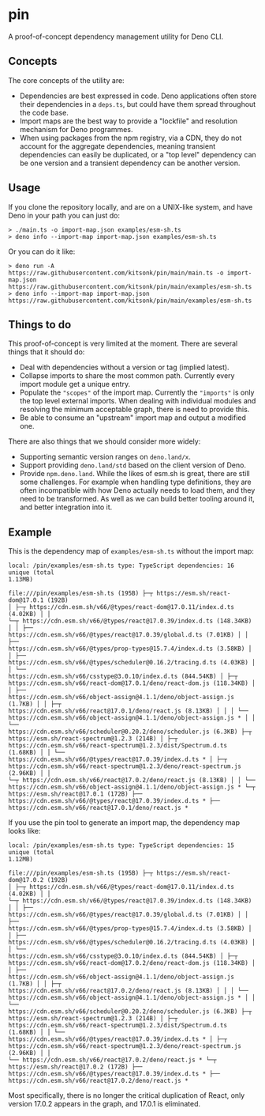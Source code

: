# pin

A proof-of-concept dependency management utility for Deno CLI.

## Concepts

The core concepts of the utility are:

- Dependencies are best expressed in code. Deno applications often store their
  dependencies in a `deps.ts`, but could have them spread throughout the code
  base.
- Import maps are the best way to provide a "lockfile" and resolution mechanism
  for Deno programmes.
- When using packages from the npm registry, via a CDN, they do not account for
  the aggregate dependencies, meaning transient dependencies can easily be
  duplicated, or a "top level" dependency can be one version and a transient
  dependency can be another version.

## Usage

If you clone the repository locally, and are on a UNIX-like system, and have
Deno in your path you can just do:

```
> ./main.ts -o import-map.json examples/esm-sh.ts
> deno info --import-map import-map.json examples/esm-sh.ts
```

Or you can do it like:

```
> deno run -A https://raw.githubusercontent.com/kitsonk/pin/main/main.ts -o import-map.json https://raw.githubusercontent.com/kitsonk/pin/main/examples/esm-sh.ts
> deno info --import-map import-map.json https://raw.githubusercontent.com/kitsonk/pin/main/examples/esm-sh.ts
```

## Things to do

This proof-of-concept is very limited at the moment. There are several things
that it should do:

- Deal with dependencies without a version or tag (implied latest).
- Collapse imports to share the most common path. Currently every import module
  get a unique entry.
- Populate the `"scopes"` of the import map. Currently the `"imports"` is only
  the top level external imports. When dealing with individual modules and
  resolving the minimum acceptable graph, there is need to provide this.
- Be able to consume an "upstream" import map and output a modified one.

There are also things that we should consider more widely:

- Supporting semantic version ranges on `deno.land/x`.
- Support providing `deno.land/std` based on the client version of Deno.
- Provide `npm.deno.land`. While the likes of esm.sh is great, there are still
  some challenges. For example when handling type definitions, they are often
  incompatible with how Deno actually needs to load them, and they need to be
  transformed. As well as we can build better tooling around it, and better
  integration into it.

## Example

This is the dependency map of `examples/esm-sh.ts` without the import map:

```
local: /pin/examples/esm-sh.ts type: TypeScript dependencies: 16 unique (total
1.13MB)

file:///pin/examples/esm-sh.ts (195B) ├─┬ https://esm.sh/react-dom@17.0.1 (192B)
│ ├─┬ https://cdn.esm.sh/v66/@types/react-dom@17.0.11/index.d.ts (4.02KB) │ │
└─┬ https://cdn.esm.sh/v66/@types/react@17.0.39/index.d.ts (148.34KB) │ │ ├──
https://cdn.esm.sh/v66/@types/react@17.0.39/global.d.ts (7.01KB) │ │ ├──
https://cdn.esm.sh/v66/@types/prop-types@15.7.4/index.d.ts (3.58KB) │ │ ├──
https://cdn.esm.sh/v66/@types/scheduler@0.16.2/tracing.d.ts (4.03KB) │ │ └──
https://cdn.esm.sh/v66/csstype@3.0.10/index.d.ts (844.54KB) │ ├─┬
https://cdn.esm.sh/v66/react-dom@17.0.1/deno/react-dom.js (118.34KB) │ │ ├──
https://cdn.esm.sh/v66/object-assign@4.1.1/deno/object-assign.js (1.7KB) │ │ ├─┬
https://cdn.esm.sh/v66/react@17.0.1/deno/react.js (8.13KB) │ │ │ └──
https://cdn.esm.sh/v66/object-assign@4.1.1/deno/object-assign.js * │ │ └──
https://cdn.esm.sh/v66/scheduler@0.20.2/deno/scheduler.js (6.3KB) ├─┬
https://esm.sh/react-spectrum@1.2.3 (214B) │ ├─┬
https://cdn.esm.sh/v66/react-spectrum@1.2.3/dist/Spectrum.d.ts (1.68KB) │ │ └──
https://cdn.esm.sh/v66/@types/react@17.0.39/index.d.ts * │ ├─┬
https://cdn.esm.sh/v66/react-spectrum@1.2.3/deno/react-spectrum.js (2.96KB) │ │
└─┬ https://cdn.esm.sh/v66/react@17.0.2/deno/react.js (8.13KB) │ │ └──
https://cdn.esm.sh/v66/object-assign@4.1.1/deno/object-assign.js * └─┬
https://esm.sh/react@17.0.1 (172B) ├──
https://cdn.esm.sh/v66/@types/react@17.0.39/index.d.ts * ├──
https://cdn.esm.sh/v66/react@17.0.1/deno/react.js *
```

If you use the pin tool to generate an import map, the dependency map looks
like:

```
local: /pin/examples/esm-sh.ts type: TypeScript dependencies: 15 unique (total
1.12MB)

file:///pin/examples/esm-sh.ts (195B) ├─┬ https://esm.sh/react-dom@17.0.2 (192B)
│ ├─┬ https://cdn.esm.sh/v66/@types/react-dom@17.0.11/index.d.ts (4.02KB) │ │
└─┬ https://cdn.esm.sh/v66/@types/react@17.0.39/index.d.ts (148.34KB) │ │ ├──
https://cdn.esm.sh/v66/@types/react@17.0.39/global.d.ts (7.01KB) │ │ ├──
https://cdn.esm.sh/v66/@types/prop-types@15.7.4/index.d.ts (3.58KB) │ │ ├──
https://cdn.esm.sh/v66/@types/scheduler@0.16.2/tracing.d.ts (4.03KB) │ │ └──
https://cdn.esm.sh/v66/csstype@3.0.10/index.d.ts (844.54KB) │ ├─┬
https://cdn.esm.sh/v66/react-dom@17.0.2/deno/react-dom.js (118.34KB) │ │ ├──
https://cdn.esm.sh/v66/object-assign@4.1.1/deno/object-assign.js (1.7KB) │ │ ├─┬
https://cdn.esm.sh/v66/react@17.0.2/deno/react.js (8.13KB) │ │ │ └──
https://cdn.esm.sh/v66/object-assign@4.1.1/deno/object-assign.js * │ │ └──
https://cdn.esm.sh/v66/scheduler@0.20.2/deno/scheduler.js (6.3KB) ├─┬
https://esm.sh/react-spectrum@1.2.3 (214B) │ ├─┬
https://cdn.esm.sh/v66/react-spectrum@1.2.3/dist/Spectrum.d.ts (1.68KB) │ │ └──
https://cdn.esm.sh/v66/@types/react@17.0.39/index.d.ts * │ ├─┬
https://cdn.esm.sh/v66/react-spectrum@1.2.3/deno/react-spectrum.js (2.96KB) │ │
└── https://cdn.esm.sh/v66/react@17.0.2/deno/react.js * └─┬
https://esm.sh/react@17.0.2 (172B) ├──
https://cdn.esm.sh/v66/@types/react@17.0.39/index.d.ts * ├──
https://cdn.esm.sh/v66/react@17.0.2/deno/react.js *
```

Most specifically, there is no longer the critical duplication of React, only
version 17.0.2 appears in the graph, and 17.0.1 is eliminated.

```
```
